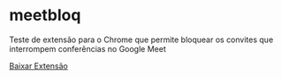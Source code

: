 # meetbloq

Teste de extensão para o Chrome que permite bloquear os convites que interrompem conferências no Google Meet

[Baixar Extensão](https://github.com/thiagodavala/meetbloq/raw/master/meetbloq.crx)
